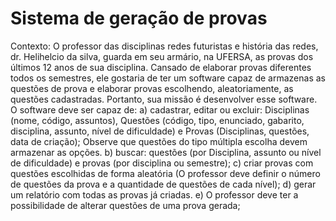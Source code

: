 # Sistema de geração de provas 
Contexto: O professor das disciplinas redes futuristas e história das redes, dr. Helihelcio da silva,
guarda em seu armário, na UFERSA, as provas dos últimos 12 anos de sua disciplina. Cansado de
elaborar provas diferentes todos os semestres, ele gostaria de ter um software capaz de armazenas as
questões de prova e elaborar provas escolhendo, aleatoriamente, as questões cadastradas. Portanto,
sua missão é desenvolver esse software. O software deve ser capaz de:
a) cadastrar, editar ou excluir: Disciplinas (nome, código, assuntos), Questões (código, tipo, 
enunciado, gabarito, disciplina, assunto, nível de dificuldade) e Provas (Disciplinas, questões, data 
de criação); Observe que questões do tipo múltipla escolha devem armazenar as opções.
b) buscar: questões (por Disciplina, assunto ou nível de dificuldade) e provas (por disciplina ou 
semestre);
c) criar provas com questões escolhidas de forma aleatória (O professor deve definir o número de 
questões da prova e a quantidade de questões de cada nível);
d) gerar um relatório com todas as provas já criadas.
e) O professor deve ter a possibilidade de alterar questões de uma prova gerada;
